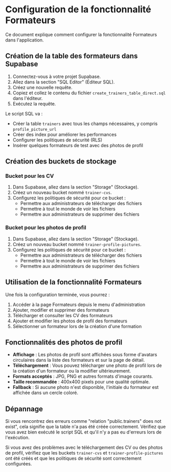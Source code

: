 # Configuration de la fonctionnalité Formateurs

Ce document explique comment configurer la fonctionnalité Formateurs dans l'application.

## Création de la table des formateurs dans Supabase

1. Connectez-vous à votre projet Supabase.
2. Allez dans la section "SQL Editor" (Éditeur SQL).
3. Créez une nouvelle requête.
4. Copiez et collez le contenu du fichier `create_trainers_table_direct.sql` dans l'éditeur.
5. Exécutez la requête.

Le script SQL va :
- Créer la table `trainers` avec tous les champs nécessaires, y compris `profile_picture_url`
- Créer des index pour améliorer les performances
- Configurer les politiques de sécurité (RLS)
- Insérer quelques formateurs de test avec des photos de profil

## Création des buckets de stockage

### Bucket pour les CV

1. Dans Supabase, allez dans la section "Storage" (Stockage).
2. Créez un nouveau bucket nommé `trainer-cvs`.
3. Configurez les politiques de sécurité pour ce bucket :
   - Permettre aux administrateurs de télécharger des fichiers
   - Permettre à tout le monde de voir les fichiers
   - Permettre aux administrateurs de supprimer des fichiers

### Bucket pour les photos de profil

1. Dans Supabase, allez dans la section "Storage" (Stockage).
2. Créez un nouveau bucket nommé `trainer-profile-pictures`.
3. Configurez les politiques de sécurité pour ce bucket :
   - Permettre aux administrateurs de télécharger des fichiers
   - Permettre à tout le monde de voir les fichiers
   - Permettre aux administrateurs de supprimer des fichiers

## Utilisation de la fonctionnalité Formateurs

Une fois la configuration terminée, vous pourrez :
1. Accéder à la page Formateurs depuis le menu d'administration
2. Ajouter, modifier et supprimer des formateurs
3. Télécharger et consulter les CV des formateurs
4. Ajouter et modifier les photos de profil des formateurs
5. Sélectionner un formateur lors de la création d'une formation

## Fonctionnalités des photos de profil

- **Affichage** : Les photos de profil sont affichées sous forme d'avatars circulaires dans la liste des formateurs et sur la page de détail.
- **Téléchargement** : Vous pouvez télécharger une photo de profil lors de la création d'un formateur ou la modifier ultérieurement.
- **Formats acceptés** : JPG, PNG et autres formats d'image courants.
- **Taille recommandée** : 400x400 pixels pour une qualité optimale.
- **Fallback** : Si aucune photo n'est disponible, l'initiale du formateur est affichée dans un cercle coloré.

## Dépannage

Si vous rencontrez des erreurs comme "relation \"public.trainers\" does not exist", cela signifie que la table n'a pas été créée correctement. Vérifiez que vous avez bien exécuté le script SQL et qu'il n'y a pas eu d'erreurs lors de l'exécution.

Si vous avez des problèmes avec le téléchargement des CV ou des photos de profil, vérifiez que les buckets `trainer-cvs` et `trainer-profile-pictures` ont été créés et que les politiques de sécurité sont correctement configurées. 